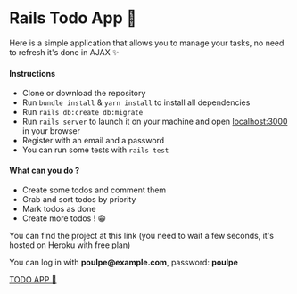 <h1>Rails Todo App 🐙</h1>

<p>Here is a simple application that allows you to manage your tasks, no need to refresh it's done in AJAX ✨</p>

<h4>Instructions</h4>
<ul>
  <li>Clone or download the repository</li>
  <li>Run <code>bundle install</code> & <code>yarn install</code> to install all dependencies</li>
  <li>Run <code>rails db:create db:migrate</code></li>
  <li>Run <code>rails server</code> to launch it on your machine and open <a href="http://localhost:3000/">localhost:3000</a> in your browser</li>
  <li>Register with an email and a password</li>
  <li>You can run some tests with <code>rails test</code></li>
</ul>

<h4>What can you do ?</h4>
<ul>
  <li>Create some todos and comment them</li>
  <li>Grab and sort todos by priority</li>
  <li>Mark todos as done</li>
  <li>Create more todos ! 😁</li>
</ul>

<p>You can find the project at this link (you need to wait a few seconds, it's hosted on Heroku with free plan)</p>
<p>You can log in with <b>poulpe@example.com</b>, password: <b>poulpe</b></p>
<a href="https://bb-todo-app.herokuapp.com/" target="_blank">TODO APP 📆</a>

